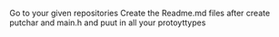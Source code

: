 Go to your given repositories 
Create the Readme.md files after
create putchar and main.h and puut in all your protoyttypes
